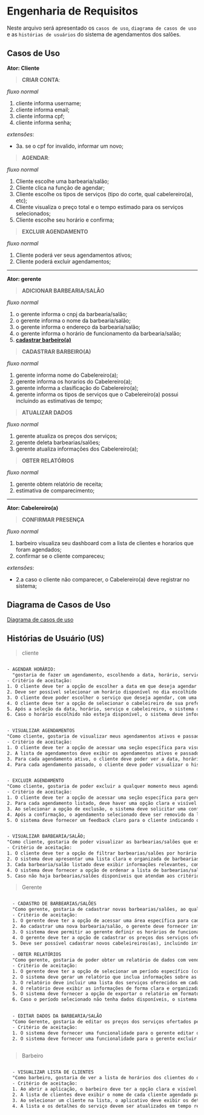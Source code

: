 # Engenharia de Requisitos

Neste arquivo será apresentado os `casos de uso`, `diagrama de casos de uso` e as `histórias de usuários` do sistema de agendamentos dos salões.

## Casos de Uso

**Ator: Cliente**

> **CRIAR CONTA**:

  *fluxo normal*
  1. cliente informa username;
  2. cliente informa email;
  3. cliente informa cpf;
  4. cliente informa senha;

  *extensões*:
  - 3a. se o cpf for invalido, informar um novo;
  
> **AGENDAR**:

  *fluxo normal*
  1. Cliente escolhe uma barbearia/salão;
  2. Cliente clica na função de agendar;
  3. Cliente escolhe os tipos de serviços (tipo do corte, qual cabelereiro(a), etc);
  4. Cliente visualiza o preço total e o tempo estimado para os serviços selecionados;
  5. Cliente escolhe seu horário e confirma;

> **EXCLUIR AGENDAMENTO**

  *fluxo normal*
  1. Cliente poderá ver seus agendamentos ativos;
  2. Cliente poderá excluir agendamentos;

---

**Ator: gerente**

>**ADICIONAR BARBEARIA/SALÂO**

  *fluxo normal*
  1. o gerente informa o cnpj da barbearia/salão;
  2. o gerente informa o nome da barbearia/salão;
  3. o gerente informa o endereço da barbearia/salão;
  4. o gerente informa o horário de funcionamento da barbearia/salão;
  5. <u>__cadastrar barbeiro(a)__</u>

>**CADASTRAR BARBEIRO(A)**

  *fluxo normal*
  1. gerente informa nome do Cabelereiro(a);
  2. gerente informa os horarios do Cabelereiro(a);
  3. gerente informa a clasificação do Cabelereiro(a);
  4. gerente informa os tipos de serviços que o Cabelereiro(a) possui incluindo as estimativas de tempo;

>**ATUALIZAR DADOS**

  *fluxo normal*
  1. gerente atualiza os preços dos serviços;
  2. gerente deleta barbearias/salões;
  3. gerente atualiza informações dos Cabelereiro(a); 

>**OBTER RELATÓRIOS**

  *fluxo normal*
  1. gerente obtem relatório de receita;
  2. estimativa de comparecimento;

---

**Ator: Cabelereiro(a)**

>**CONFIRMAR PRESENÇA**

  *fluxo normal*
  1. barbeiro visualiza seu dashboard com a lista de clientes e horarios que foram agendados;
  2. confirmar se o cliente compareceu;
  
  *extensões*:
  - 2.a caso o cliente não comparecer, o Cabelereiro(a) deve registrar no sistema;


## Diagrama de Casos de Uso

[Diagrama de casos de uso](https://github.com/CarlosG18/sys_barbershop/tree/main/topicos/imagens/diagrama_casos_de_uso.jpeg)

## Histórias de Usuário (US)

> cliente
```txt

- AGENDAR HORÁRIO:
  "gostaria de fazer um agendamento, escolhendo a data, horário, serviço e o cabeleireiro"
- Critério de aceitação: 
1. O cliente deve ter a opção de escolher a data em que deseja agendar o horário.
2. Deve ser possível selecionar um horário disponível no dia escolhido pelo cliente.
3. O cliente deve poder escolher o serviço que deseja agendar, com uma lista clara e descritiva.
4. O cliente deve ter a opção de selecionar o cabeleireiro de sua preferência.
5. Após a seleção da data, horário, serviço e cabeleireiro, o sistema deve confirmar o agendamento e exibir uma confirmação clara para o cliente.
6. Caso o horário escolhido não esteja disponível, o sistema deve informar ao cliente e oferecer opções alternativas.


- VISUALIZAR AGENDAMENTOS
"Como cliente, gostaria de visualizar meus agendamentos ativos e passados"
- Critério de aceitação: 
1. O cliente deve ter a opção de acessar uma seção específica para visualizar seus agendamentos.
2. A lista de agendamentos deve exibir os agendamentos ativos e passados separadamente, com indicações claras sobre o status de cada um.
3. Para cada agendamento ativo, o cliente deve poder ver a data, horário, serviço, cabeleireiro e qualquer outra informação relevante.
4. Para cada agendamento passado, o cliente deve poder visualizar o histórico completo do serviço prestado, incluindo data, horário, serviço e cabeleireiro.


- EXCLUIR AGENDAMENTO
"Como cliente, gostaria de poder excluir a qualquer momento meus agendamentos"
- Critério de aceitação: 
1. O cliente deve ter a opção de acessar uma seção específica para gerenciar seus agendamentos.
2. Para cada agendamento listado, deve haver uma opção clara e visível para excluí-lo.
3. Ao selecionar a opção de exclusão, o sistema deve solicitar uma confirmação do cliente antes de efetuar a exclusão.
4. Após a confirmação, o agendamento selecionado deve ser removido da lista de agendamentos do cliente.
5. O sistema deve fornecer um feedback claro para o cliente indicando que o agendamento foi excluído com sucesso.


- VISUALIZAR BARBEARIA/SALÃO;
"Como cliente, gostaria de poder visualizar as barbearias/salões que estão aberto em tal horário, dia ou região"
- Critério de aceitação: 
1. O cliente deve ter a opção de filtrar barbearias/salões por horário de funcionamento, escolhendo uma data e horário específicos.
2. O sistema deve apresentar uma lista clara e organizada de barbearias/salões disponíveis com base nos critérios de horário, dia e região selecionados.
3. Cada barbearia/salão listado deve exibir informações relevantes, como nome, endereço, horário de funcionamento e serviços oferecidos.
4. O sistema deve fornecer a opção de ordenar a lista de barbearias/salões por critérios como proximidade, avaliações ou popularidade.
5. Caso não haja barbearias/salões disponíveis que atendam aos critérios selecionados, o sistema deve informar ao cliente de forma clara.
```

> Gerente
```txt

  - CADASTRO DE BARBEARIAS/SALÕES
  "Como gerente, gostaria de cadastrar novas barbearias/salões, ao qual posso informar os horarios de funcionamento, preços dos serviços ofertados, cadastro de Cabelereiros(as)"
  - Critério de aceitação: 
  1. O gerente deve ter a opção de acessar uma área específica para cadastrar novas barbearias/salões.
  2. Ao cadastrar uma nova barbearia/salão, o gerente deve fornecer informações como nome, endereço e detalhes de contato.
  3. O sistema deve permitir ao gerente definir os horários de funcionamento da barbearia/salão, incluindo dias e horas de atendimento.
  4. O gerente deve ter a opção de cadastrar os preços dos serviços oferecidos, indicando o nome do serviço e o valor correspondente.
  5. Deve ser possível cadastrar novos cabeleireiros(as), incluindo informações como nome, especialidade e horários de disponibilidade.
  
  - OBTER RELATÓRIOS
  "Como gerente, gostaria de poder obter um relatório de dados com vendas e servicos ofertados em periodos específicos de funcionamento de cada barbearia/salão"
  - Critério de aceitação: 
  1. O gerente deve ter a opção de selecionar um período específico (como uma data de início e uma data de fim) para o relatório.
  2. O sistema deve gerar um relatório que inclua informações sobre as vendas realizadas durante o período selecionado, com detalhes como valor total, número de transações e serviços mais populares.
  3. O relatório deve incluir uma lista dos serviços oferecidos em cada barbearia/salão durante o período selecionado, juntamente com a quantidade de vezes que cada serviço foi solicitado.
  4. O relatório deve exibir as informações de forma clara e organizada, facilitando a análise por parte do gerente.
  5. O sistema deve fornecer a opção de exportar o relatório em formatos comuns, como PDF ou planilha Excel, para que o gerente possa compartilhar ou arquivar os dados.
  6. Caso o período selecionado não tenha dados disponíveis, o sistema deve informar ao gerente de forma clara.

  
  - EDITAR DADOS DA BARBEARIA/SALÃO
  "Como Gerente, gostaria de editar os preços dos serviços ofertados pela mimha/meu barbearia/salão, além de excluir Cabelereiros(as) existentes e adicionar novos"
  - Critério de aceitação: 
  1. O sistema deve fornecer uma funcionalidade para o gerente editar ou atualizar as informações de uma barbearia/salão já cadastrada.
  2. O sistema deve fornecer uma funcionalidade para o gerente excluir uma barbearia/salão que não esteja mais ativa ou que tenha sido cadastrada erroneamente.
  
```

> Barbeiro
```txt

  - VISUALIZAR LISTA DE CLIENTES
  "Como barbeiro, gostaria de ver a lista de horários dos clientes do dia atual, bem como os serviços que o cliente irá realizar";
  - Critério de aceitação: 
  1. Ao abrir a aplicação, o barbeiro deve ter a opção clara e visível para visualizar a lista de clientes do dia atual.
  2. A lista de clientes deve exibir o nome de cada cliente agendado para o dia, juntamente com o horário do agendamento.
  3. Ao selecionar um cliente na lista, o aplicativo deve exibir os detalhes do serviço(s) que o cliente irá realizar, como por exemplo, o tipo de corte ou tratamento.
  4. A lista e os detalhes do serviço devem ser atualizados em tempo real, refletindo quaisquer alterações feitas pelo cliente ou pela equipe.
  
```

